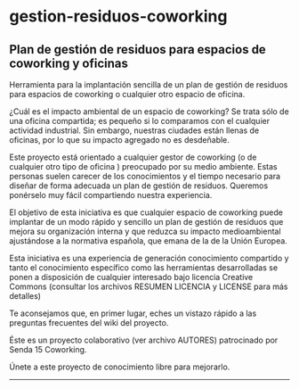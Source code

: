 # gestion-residuos-coworking

Plan de gestión de residuos para espacios de coworking y oficinas
-----------------------------------------------------------------

Herramienta para la implantación sencilla de un plan de gestión de residuos para espacios de coworking o cualquier otro espacio de oficina.

¿Cuál es el impacto ambiental de un espacio de coworking? Se trata sólo de una oficina compartida; es pequeño si lo comparamos con el cualquier actividad industrial. Sin embargo, nuestras ciudades están llenas de oficinas, por lo que su impacto agregado no es desdeñable.

Este proyecto está orientado a cualquier gestor de coworking (o de cualquier otro tipo de oficina ) preocupado por su medio ambiente. Estas personas suelen carecer de los conocimientos y el tiempo necesario para diseñar de forma adecuada un plan de gestión de residuos. Queremos ponérselo muy fácil compartiendo nuestra experiencia.

El objetivo de esta iniciativa es que cualquier espacio de coworking puede implantar de un modo rápido y sencillo un plan de gestión de residuos que mejora su organización interna y que reduzca su impacto medioambiental ajustándose a la normativa española, que emana de la de la Unión Europea.

Esta iniciativa es una experiencia de generación conocimiento compartido y tanto el conocimiento específico como las herramientas desarrolladas se ponen a disposición de cualquier interesado bajo licencia Creative Commons (consultar los archivos RESUMEN LICENCIA y LICENSE para más detalles)

Te aconsejamos que, en primer lugar, eches un vistazo rápido a las preguntas frecuentes del wiki del proyecto.

Éste es un proyecto colaborativo (ver archivo AUTORES) patrocinado por Senda 15 Coworking.

Únete a este proyecto de conocimiento libre para mejorarlo. 

------------------------------------------------------

